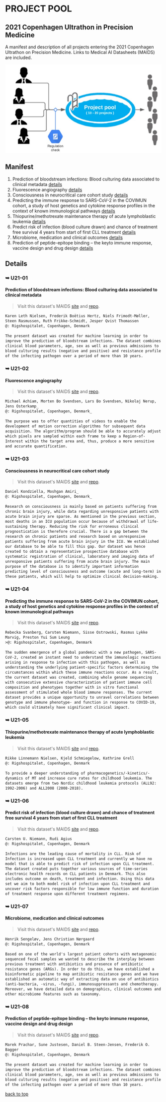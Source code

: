# PROJECT POOL
## 2021 Copenhagen Ultrathon in Precision Medicine

A manifest and description of all projects entering the 2021 Copenhagen Ultrathon on Precision Medicine. Links to Medical AI Datasheets (MAIDS) are included.

![](project_pool.jpg?raw=true)

## Manifest
1. Prediction of bloodstream infections: Blood culturing data associated to clinical metadata [details](#-u21-01)
2. Fluorescence angiography [details](#-u21-02)
3. Consciousness in neurocritical care cohort study [details](#-u21-03)
4. Predicting the immune response to SARS-CoV-2 in the COVIMUN cohort, a study of host genetics and cytokine response profiles in the context of known immunological pathways [details](#-u21-04)
5. Thiopurine/methotrexate maintenance therapy of acute lymphoblastic leukemia [details](#-u21-05)
6. Predict risk of infection (blood culture drawn) and chance of treatment free survival 4 years from start of first CLL treatment [details](#-u21-06)
7. Microbiome, medication and clinical outcomes [details](#-u21-07)
8. Prediction of peptide-epitope binding – the keyto immune response, vaccine design and drug design [details](#-u21-08)
  
## Details

### **&#10149; U21-01**
#### **Prediction of bloodstream infections: Blood culturing data associated to clinical metadata**
>Visit this dataset's MAIDS [site]() and [repo](https://github.com/UltrathonOnline/MAIDS.U21-01.Blood_Infection).
```
Karen Leth Nielsen, Frederik Boëtius Hertz, Niels Frimodt-Møller, Steen Rasmussen, Ruth Frikke-Schmidt, Jesper Qvist Thomassen
@: Rigshospitalet, Copenhagen, Denmark

The present dataset was created for machine learning in order to improve the prediction of bloodstream infections. The dataset combines clinical blood parameters, age, sex as well as previous admissions to blood culturing results (negative and positive) and resistance profile of the infecting pathogen over a period of more than 10 years.
```

### **&#10149; U21-02**
#### **Fluorescence angiography**
>Visit this dataset's MAIDS [site]() and [repo](https://github.com/UltrathonOnline/MAIDS.U21-02.Florescence_angiography).
```
Michael Achiam, Morten Bo Svendsen, Lars Bo Svendsen, Nikolaj Nerup, Jens Osterkamp_
@: Rigshospitalet, Copenhagen, Denmark_

The purpose was to offer quantities of videos to enable the development of motion correction algorithms for subsequent data acquisition. The algorithm/program should be able to accurately adjust which pixels are sampled within each frame to keep a Region-of-Interest within the target area and, thus, produce a more sensitive and accurate quantification.
```

### **&#10149; U21-03**
#### **Consciousness in neurocritical care cohort study**
>Visit this dataset's MAIDS [site]() and [repo](https://github.com/UltrathonOnline/MAIDS.U21-03.Consciousness).
```
Daniel Kondziella, Moshgan Amiri_
@: Rigshospitalet, Copenhagen, Denmark_

Research on consciousness is mainly based on patients suffering from chronic brain injury, while data regarding unresponsive patients with acute brain injury are sparse. As mentioned in the previous section, most deaths in an ICU population occur because of withdrawal of life-sustaining therapy. Reducing the risk for erroneous clinical prognostication is therefore crucial. There is a gap between the research on chronic patients and research based on unresponsive patients suffering from acute brain injury in the ICU. We established our database to be able to fill this gap. Our dataset was hence created to obtain a representative prospective database with systematic registration of clinical, laboratory and imaging data of unresponsive patients suffering from acute brain injury. The main purpose of the database is to identify important information predicting level of consciousness and outcome (acute and long-term) in these patients, which will help to optimize clinical decision-making.
```

### **&#10149; U21-04**
#### **Predicting the immune response to SARS-CoV-2 in the COVIMUN cohort, a study of host genetics and cytokine response profiles in the context of known immunological pathways**
>Visit this dataset's MAIDS [site]() and [repo](https://github.com/UltrathonOnline/MAIDS.U21-04.COVIMUN).
```
Rebecka Svanberg, Carsten Niemann, Sisse Ostrowski, Rasmus Lykke Marvig, Preston Yui Sum Leung
>@: Rigshospitalet, Copenhagen, Denmark

The sudden emergence of a global pandemic with a new pathogen, SARS-CoV-2, created an instant need to understand the immunologic reactions arising in response to infection with this pathogen, as well as understanding the underlying patient-specific factors determining the circumstances within which these immune reactions occur. As a result, the current dataset was created, combining whole genome sequencing with consecutive extensive characterization of patient immune cell composition and phenotypes together with in vitro functional assessment of stimulated whole blood immune responses. The current dataset provides a unique opportunity to unravel correlations between genotype and immune phenotype- and function in response to COVID-19, which could ultimately have significant clinical impact.
```

### **&#10149; U21-05**
#### **Thiopurine/methotrexate maintenance therapy of acute lymphoblastic leukemia**
>Visit this dataset's MAIDS [site]() and [repo](https://github.com/UltrathonOnline/MAIDS.U21-05.ALL).
```
Rikke Linnemann Nielsen, Kjeld Schmiegelow, Kathrine Grell
@: Rigshospitalet, Copenhagen, Denmark

To provide a deeper understanding of pharmacogenetics/-kinetics/-dynamics of MT and increase cure rates for childhood leukemia. The datasets emerge from two Nordic childhood leukemia protocols (ALL92: 1992-2006) and ALL2008 (2008-2018).
```

### **&#10149; U21-06**
#### **Predict risk of infection (blood culture drawn) and chance of treatment free survival 4 years from start of first CLL treatment**
>Visit this dataset's MAIDS [site]() and [repo](https://github.com/UltrathonOnline/MAIDS.U21-06.CLLTIM).
```
Carsten U. Niemann, Rudi Agius
@: Rigshospitalet, Copenhagen, Denmark

Infections are the leading cause of mortality in CLL. Risk of Infection is increased upon CLL treatment and currently we have no model that is able to predict risk of infection upon CLL treatment. The dataset created puts together various sources of time-series electronic health records on CLL patients in Denmark. This also includes outcome on death, treatment and infection. Using this data set we aim to both model risk of infection upon CLL treatment and uncover risk factors responsible for low immune function and duration of treatment response upon different treatment regimens.
```

### **&#10149; U21-07**
#### **Microbiome, medication and clinical outcomes**
>Visit this dataset's MAIDS [site]() and [repo](https://github.com/UltrathonOnline/MAIDS.U21-07.ARG).
```
Henrik Sengeløv, Jens Christian Nørgaard
@: Rigshospitalet, Copenhagen, Denmark

Based on one of the world's largest patient cohorts with metagenomic sequenced fecal samples we wanted to describe the interplay between previous treatment with antibiotics and presence of antibiotic resistance genes (ARGs). In order to do this, we have established a bioinformatic pipeline to map antibiotic resistance genes and we have established an automatic way of extracting data on use of antibiotics (anti-bacteria, -virus, -fungi), immunosuppressants and chemotherapy. Moreover, we have detailed data on demographics, clinical outcomes and other microbiome features such as taxonomy.
```

### **&#10149; U21-08**
#### **Prediction of peptide-epitope binding – the keyto immune response, vaccine design and drug design**
>Visit this dataset's MAIDS [site]() and [repo](https://github.com/UltrathonOnline/MAIDS.U21-08.MHC).
```
Marek Prachar, Sune Justesen, Daniel B. Steen-Jensen, Frederik O. Bagger
@: Rigshospitalet, Copenhagen, Denmark

The present dataset was created for machine learning in order to improve the prediction of bloodstream infections. The dataset combines clinical blood parameters, age, sex as well as previous admissions to blood culturing results (negative and positive) and resistance profile of the infecting pathogen over a period of more than 10 years.
```

[back to top](#project-pool)
